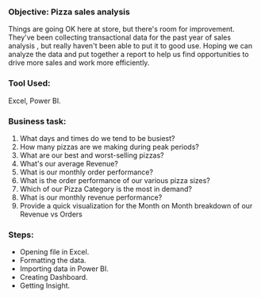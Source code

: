 ### Objective: Pizza sales analysis
Things are going OK here at store, but there's room for improvement. They've been collecting transactional data for the past year of sales analysis , 
but really haven't been able to put it to good use. Hoping we can analyze the data and put together a report to help us find opportunities to 
drive more sales and work more efficiently.

### Tool Used: 
Excel, Power BI.

### Business task:
1) What days and times do we tend to be busiest?
2) How many pizzas are we making during peak periods?
3) What are our best and worst-selling pizzas?
4) What's our average Revenue?
5) What is our monthly order performance?
6) What is the order performance of our various pizza sizes?
7) Which of our Pizza Category is the most in demand?
8) What is our monthly revenue performance?
9) Provide a quick visualization for the Month on Month breakdown of our Revenue vs Orders

### Steps:
- Opening file in Excel.
- Formatting the data.
- Importing data in Power BI.
- Creating Dashboard.
- Getting Insight.

